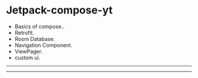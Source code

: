 # Jetpack-compose-yt

- Basics of compose..
- Retrofit.
- Room Database.
- Navigation Component.
- ViewPager.
- custom ui.
------
------
